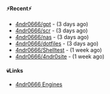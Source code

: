 #### ⚡Recent⚡

- [4ndr0666/gpt](https://github.com/4ndr0666/gpt) - (3 days ago)
- [4ndr0666/scr](https://github.com/4ndr0666/scr) - (3 days ago)
- [4ndr0666/nas](https://github.com/4ndr0666/nas) - (3 days ago)
- [4ndr0666/dotfiles](https://github.com/4ndr0666/dotfiles) - (3 days ago)
- [4ndr0666/Shelltest](https://github.com/4ndr0666/Shelltest) - (1 week ago)
- [4ndr0666/4ndr0site](https://github.com/4ndr0666/4ndr0site) - (1 week ago)

#### 💀Links

- [4ndr0666 Engines](https://github.com/hoothin/SearchJumper/discussions/73)


